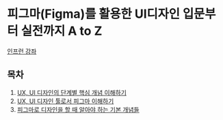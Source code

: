 # 피그마(Figma)를 활용한 UI디자인 입문부터 실전까지 A to Z
[인프런 강좌](https://www.inflearn.com/course/%ED%94%BC%EA%B7%B8%EB%A7%88-ui%EB%94%94%EC%9E%90%EC%9D%B8/dashboard)

## 목차

1. [UX, UI 디자인의 단계별 핵심 개념 이해하기](./section_1.md)
2. [UX, UI 디자인 툴로서 피그마 이해하기](./section_2.md)
3. [피그마로 디자인을 할 때 알아야 하는 기본 개념들](./section_3.md)
